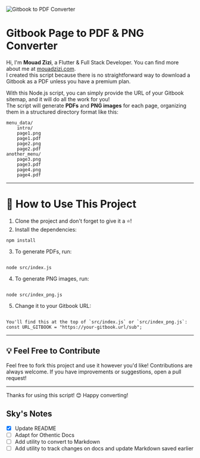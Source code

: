 ![Gitbook to PDF Converter](https://i.suar.me/7GV8m)

# Gitbook Page to PDF & PNG Converter

Hi, I'm **Mouad Zizi**, a Flutter & Full Stack Developer. You can find more about me at [mouadzizi.com](https://mouadzizi.com).  
I created this script because there is no straightforward way to download a Gitbook as a PDF unless you have a premium plan.

With this Node.js script, you can simply provide the URL of your Gitbook sitemap, and it will do all the work for you!  
The script will generate **PDFs** and **PNG images** for each page, organizing them in a structured directory format like this:

```
menu_data/
    intro/
    page1.png
    page1.pdf
    page2.png
    page2.pdf
another_menu/
    page3.png
    page3.pdf
    page4.png
    page4.pdf
```

---

# 🚀 How to Use This Project

1. Clone the project and don't forget to give it a ⭐!
2. Install the dependencies:

```
npm install
```

3. To generate PDFs, run:

```

node src/index.js

```

4. To generate PNG images, run:

```

node src/index_png.js

```

5. Change it to your Gitbook URL:

```

You'll find this at the top of `src/index.js` or `src/index_png.js`:
const URL_GITBOOK = "https://your-gitbook.url/sub";

```

---

## 💡 Feel Free to Contribute

Feel free to fork this project and use it however you'd like!
Contributions are always welcome. If you have improvements or suggestions, open a pull request!

---

Thanks for using this script! 😊
Happy converting!

## Sky's Notes

- [x] Update README
- [ ] Adapt for Othentic Docs
- [ ] Add utility to convert to Markdown
- [ ] Add utility to track changes on docs and update Markdown saved earlier